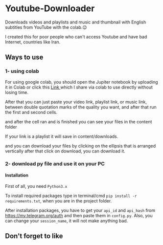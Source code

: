 # Youtube-Downloader

Downloads videos and playlists and music and thumbnail with English subtitles from YouTube with the colab.😉

I created this for poor people who can't access Youtube and have bad Internet, countries like Iran.

## Ways to use

### 1- using colab

For using google colab, you should open the Jupiter notebook by uploading it in Colab or click this <a href="https://colab.research.google.com/drive/1dconIRkgfD5byt2d_hXEqvbl7dghCmqZ?usp=sharing">
    Link
</a> which I share via colab to use directly without losing time.

After that you can just paste your video link, playlist link, or music link,  between double quotation marks of the quality you want, and after that run the first and second cells.

and after the cell ran and is finished you can see your files in the content folder

If your link is a playlist it will save in content/downloads.

and you can download your files by clicking on the ellipsis that is arranged vertically after that click on download, you can download it.

### 2- download py file and use it on your PC


#### Installation
First of all, you need ```Python3.x```

To install required packages type in terminal/cmd ```pip install -r requirements.txt```, when you are in the project folder.

After installation packages, you have to get your `api_id` and `api_hash` from https://my.telegram.org/auth and then paste them in ```config.py```. Also, you can change your ```session_name```, it will not make anything bad.

## Don't forget to like


